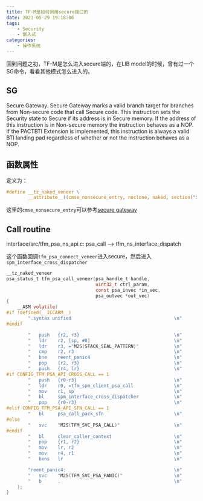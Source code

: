 ```yaml
---
title: TF-M是如何调用secure接口的
date: 2021-05-29 19:18:06
tags: 
    - Security
    - 嵌入式
categories: 
    - 操作系统
---
```


回到问题之初，TF-M是怎么进入secure端的，在LIB model的时候，曾有过一个SG命令，看看其他模式怎么进入的。

<!-- more -->

## SG


Secure Gateway. Secure Gateway marks a valid branch target for branches from Non-secure code that call Secure code. This instruction sets the Security state to Secure if its address is in Secure memory. If the address of this instruction is in Non-secure memory the instruction behaves as a NOP. If the PACTBTI Extension is implemented, this instruction is always a valid BTI landing pad regardless of whether or not the instruction behaves as a NOP.

## 函数属性

定义为：

```c
#define __tz_naked_veneer \
        __attribute__((cmse_nonsecure_entry, noclone, naked, section("SFN")))
```

这里的`cmse_nonsecure_entry`可以参考[secure gateway](https://developer.arm.com/documentation/100067/0612/Compiler-specific-Function--Variable--and-Type-Attributes/--attribute----cmse-nonsecure-entry---function-attribute)

## Call routine

interface/src/tfm_psa_ns_api.c: psa_call --> tfm_ns_interface_dispatch

这个函数回调`tfm_psa_connect_veneer`进入secure，然后进入`spm_interface_cross_dispatcher`

```c
__tz_naked_veneer
psa_status_t tfm_psa_call_veneer(psa_handle_t handle,
                                 uint32_t ctrl_param,
                                 const psa_invec *in_vec,
                                 psa_outvec *out_vec)
{
    __ASM volatile(
#if !defined(__ICCARM__)
        ".syntax unified                                      \n"
#endif

        "   push   {r2, r3}                                   \n"
        "   ldr    r2, [sp, #8]                               \n"
        "   ldr    r3, ="M2S(STACK_SEAL_PATTERN)"             \n"
        "   cmp    r2, r3                                     \n"
        "   bne    reent_panic4                               \n"
        "   pop    {r2, r3}                                   \n"
        "   push   {r4, lr}                                   \n"
#if CONFIG_TFM_PSA_API_CROSS_CALL == 1
        "   push   {r0-r3}                                    \n"
        "   ldr    r0, =tfm_spm_client_psa_call               \n"
        "   mov    r1, sp                                     \n"
        "   bl     spm_interface_cross_dispatcher             \n"
        "   pop    {r0-r3}                                    \n"
#elif CONFIG_TFM_PSA_API_SFN_CALL == 1
        "   bl     psa_call_pack_sfn                          \n"
#else
        "   svc    "M2S(TFM_SVC_PSA_CALL)"                    \n"
#endif
        "   bl     clear_caller_context                       \n"
        "   pop    {r1, r2}                                   \n"
        "   mov    lr, r2                                     \n"
        "   mov    r4, r1                                     \n"
        "   bxns   lr                                         \n"

        "reent_panic4:                                        \n"
        "   svc    "M2S(TFM_SVC_PSA_PANIC)"                   \n"
        "   b      .                                          \n"
    );
}
```
